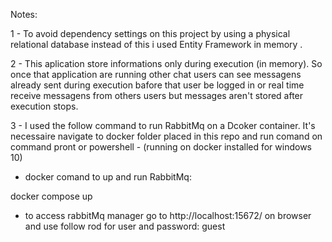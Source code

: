
Notes:

1 - To avoid dependency settings on this project by using a physical relational database instead  of this i used Entity Framework in memory .

2 - This aplication store informations only during execution (in memory).
So once that application are running other chat users can see messagens already sent during execution bafore that user
be logged in or real time receive messagens from others users but messages aren't stored after execution stops.

3 - I used  the follow command to run RabbitMq on a Dcoker container. It's necessaire navigate to docker folder placed in this repo
and run comand on command pront or powershell - (running on docker installed for windows 10)

- docker comand to up and run RabbitMq:

docker compose up

- to access rabbitMq manager go to http://localhost:15672/ on browser and use follow rod for user and password: guest